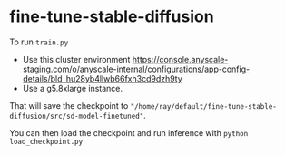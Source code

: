 # fine-tune-stable-diffusion


To run `train.py`
- Use this cluster environment https://console.anyscale-staging.com/o/anyscale-internal/configurations/app-config-details/bld_hu28yb4llwb66fxh3cd9dzh9ty
- Use a g5.8xlarge instance.

That will save the checkpoint to `"/home/ray/default/fine-tune-stable-diffusion/src/sd-model-finetuned"`.

You can then load the checkpoint and run inference with `python load_checkpoint.py`